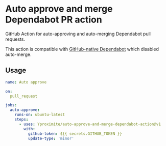 # Auto approve and merge Dependabot PR action

GitHub Action for auto-approving and auto-merging Dependabot pull requests.

This action is compatible with [GitHub-native Dependabot](https://docs.github.com/en/code-security/supply-chain-security/upgrading-from-dependabotcom-to-github-native-dependabot) which disabled
auto-merge.

## Usage

```yaml
name: Auto approve

on:
  pull_request

jobs:
  auto-approve:
    runs-on: ubuntu-latest
    steps:
      - uses: Yproximite/auto-approve-and-merge-dependabot-action@v1
        with:
          github-token: ${{ secrets.GITHUB_TOKEN }}
          update-type: 'minor'
```
